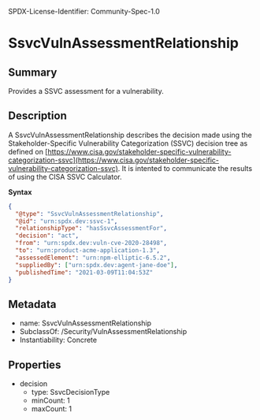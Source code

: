 SPDX-License-Identifier: Community-Spec-1.0

# SsvcVulnAssessmentRelationship

## Summary

Provides a SSVC assessment for a vulnerability.

## Description

A SsvcVulnAssessmentRelationship describes the decision made using the
Stakeholder-Specific Vulnerability Categorization (SSVC) decision tree as
defined on  [https://www.cisa.gov/stakeholder-specific-vulnerability-categorization-ssvc](https://www.cisa.gov/stakeholder-specific-vulnerability-categorization-ssvc).
It is intented to communicate the results of using the CISA SSVC Calculator.

**Syntax**

```json
{
  "@type": "SsvcVulnAssessmentRelationship",
  "@id": "urn:spdx.dev:ssvc-1",
  "relationshipType": "hasSsvcAssessmentFor",
  "decision": "act",
  "from": "urn:spdx.dev:vuln-cve-2020-28498",
  "to": "urn:product-acme-application-1.3",
  "assessedElement": "urn:npm-elliptic-6.5.2",
  "suppliedBy": ["urn:spdx.dev:agent-jane-doe"],
  "publishedTime": "2021-03-09T11:04:53Z"
}
```

## Metadata

- name: SsvcVulnAssessmentRelationship
- SubclassOf: /Security/VulnAssessmentRelationship
- Instantiability: Concrete

## Properties

- decision
  - type: SsvcDecisionType
  - minCount: 1
  - maxCount: 1
